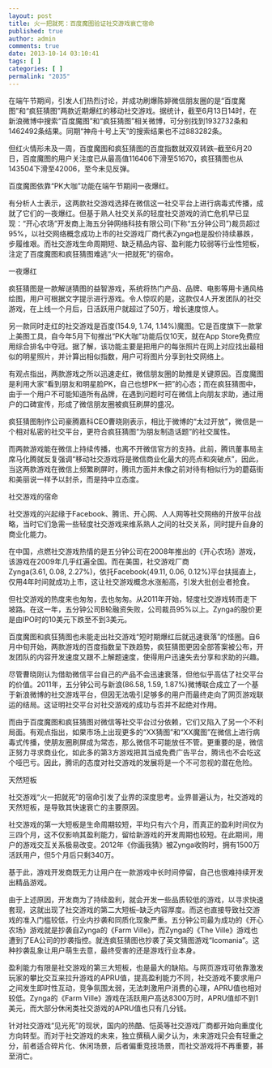 ```yaml
---
layout: post
title: 火一把就死：百度魔图验证社交游戏衰亡宿命
published: true
author: admin
comments: true
date: 2013-10-14 03:10:41
tags: [ ]
categories: [ ]
permalink: "2035"
---
```

在端午节期间，引发人们热烈讨论，并成功刷爆陈婷微信朋友圈的是“百度魔图”和“疯狂猜图”两款近期爆红的移动社交游戏。据统计，截至6月13日14时，在新浪微博中搜索“百度魔图”和“疯狂猜图”相关微博，可分别找到1932732条和1462492条结果。同期“神舟十号上天”的搜索结果也不过883282条。

但红火情形未及一周，百度魔图和疯狂猜图的百度指数就双双转跌&#8211;截至6月20日，百度魔图的用户关注度已从最高值116406下滑至51670，疯狂猜图也从143504下滑至42006，至今未见反弹。

百度魔图依靠“PK大咖”功能在端午节期间一夜爆红。

有分析人士表示，这两款社交游戏选择在微信这一社交平台上进行病毒式传播，成就了它们的一夜爆红。但基于熟人社交关系的轻度社交游戏的消亡危机早已显现：“开心农场”开发商上海五分钟网络科技有限公司(下称“五分钟公司”)裁员超过95%，以社交网络概念成功上市的社交游戏厂商代表Zynga也是股价持续暴跌，步履维艰。而社交游戏生命周期短、缺乏精品内容、盈利能力较弱等行业性短板，注定了百度魔图和疯狂猜图难逃“火一把就死”的宿命。

一夜爆红

疯狂猜图是一款解谜猜图的益智游戏，系统将热门产品、品牌、电影等用卡通风格绘图，用户可根据文字提示进行游戏。令人惊叹的是，这款仅4人开发团队的社交游戏，在上线一个月后，日活跃用户就超过了50万，增长速度惊人。

另一款同时走红的社交游戏是百度(154.9, 1.74, 1.14%)魔图。它是百度旗下一款掌上美图工具，自今年5月下旬推出“PK大咖”功能后仅10天，就在App Store免费应用综合排名中夺冠。据了解，该功能主要是把用户的每张照片在网上对应找出最相似的明星照片，并计算出相似指数，用户可将图片分享到社交网络上。

有观点指出，两款游戏之所以迅速走红，微信朋友圈的助推是关键原因。百度魔图是利用大家“看到朋友和明星脸PK，自己也想PK一把”的心态；而在疯狂猜图中，由于一个用户不可能知道所有品牌，在遇到问题时可在微信上向朋友求助，通过用户的口碑宣传，形成了微信朋友圈被疯狂刷屏的盛况。

疯狂猜图制作公司豪腾嘉科CEO曹晓刚表示，相比于微博的“太过开放”，微信是一个相对私密的社交平台，更符合疯狂猜图“为朋友制造话题”的社交属性。

而两款游戏能在微信上持续传播，也离不开微信官方的支持。此前，腾讯董事局主席马化腾就反复强调“移动社交游戏将是微信商业化最大的亮点和突破点”，因此，当这两款游戏在微信上频繁刷屏时，腾讯方面并未像之前对待有相似行为的蘑菇街和美丽说一样予以封杀，而是持中立态度。

社交游戏的宿命

社交游戏的兴起缘于Facebook、腾讯、开心网、人人网等社交网络的开放平台战略，当时它们急需一些轻度社交游戏来维系熟人之间的社交关系，同时提升自身的商业化能力。

在中国，点燃社交游戏热情的是五分钟公司在2008年推出的《开心农场》游戏，该游戏在2009年几乎红遍全国。而在美国，社交游戏厂商Zynga(3.61, 0.08, 2.27%)，依托Facebook(49.11, 0.06, 0.12%)平台扶摇直上，仅用4年时间就成功上市，这让社交游戏概念水涨船高，引发大批创业者抢食。

但社交游戏的热度来也匆匆，去也匆匆。从2011年开始，轻度社交游戏转而走下坡路。在这一年，五分钟公司B轮融资失败，公司裁员95%以上。Zynga的股价更是由IPO时的10美元下跌至不到3美元。

百度魔图和疯狂猜图也未能走出社交游戏“短时期爆红后就迅速衰落”的怪圈。自6月中旬开始，两款游戏的百度指数呈下跌趋势，疯狂猜图更因全部答案被公布，开发团队的内容开发速度又跟不上解题速度，使得用户迅速失去分享和求助的兴趣。

尽管曹晓刚认为借助微信平台自己的产品不会迅速衰落，但他似乎高估了社交平台的价值。2011年，五分钟公司与新浪(86.58, 1.59, 1.87%)微博联合成立了一个基于新浪微博的社交游戏平台，但因无法吸引足够多的用户而最终走向了网页游戏联运的结局。这证明社交平台对社交游戏的成功与否并不起绝对作用。

而由于百度魔图和疯狂猜图对微信等社交平台过分依赖，它们又陷入了另一个不利局面。有观点指出，如果市场上出现更多的“XX猜图”和“XX魔图”在微信上进行病毒式传播，使朋友圈刷屏成为常态，那么微信不可能放任不管。更重要的是，微信正努力寻求商业化，如此多的第3方游戏把其当成免费广告平台，腾讯也不会吃这个哑巴亏。因此，腾讯的态度对社交游戏的发展将是一个不可忽视的潜在危险。

天然短板

社交游戏“火一把就死”的宿命引发了业界的深度思考。业界普遍认为，社交游戏的天然短板，是导致其快速衰亡的主要原因。

社交游戏的第一大短板是生命周期较短，平均只有六个月，而真正的盈利时间仅为三四个月，这不仅影响其盈利能力，留给新游戏的开发周期也较短。在此期间，用户的游戏交互关系极易改变。2012年《你画我猜》被Zynga收购时，拥有1500万活跃用户，但5个月后只剩340万。

基于此，游戏开发商既无力让用户在一款游戏中长时间停留，自己也很难持续开发出精品游戏。

由于上述原因，开发商为了持续盈利，就会开发一些品质较低的游戏，以寻求快速套现，这就出现了社交游戏的第二大短板&#8211;缺乏内容厚度。而这也直接导致社交游戏的准入门槛较低，行业内抄袭和同质化现象严重。五分钟公司最为成功的《开心农场》游戏就是抄袭自Zynga的《Farm Ville》，而Zynga的《The Ville》游戏也遭到了EA公司的抄袭指控。就连疯狂猜图也抄袭了英文猜图游戏“Icomania”。这种抄袭乱象让用户萌生去意，最终受害的还是游戏行业本身。

盈利能力有限是社交游戏的第三大短板，也是最大的缺陷。与网页游戏可依靠激发玩家的攀比交互来拉升游戏的APRU值，提高盈利能力不同，社交游戏不要求用户之间发生即时性互动，竞争氛围太弱，无法刺激用户消费的心理，APRU值也相对较低。Zynga的《Farm Ville》游戏在活跃用户高达8300万时，APRU值却不到1美元，而大部分休闲类社交游戏的APRU值也只有几分钱。

针对社交游戏“见光死”的现状，国内的热酷、恺英等社交游戏厂商都开始向重度化方向转型。而对于社交游戏的未来，独立撰稿人阑夕认为，未来游戏只会有轻重之分，前者适合碎片化、休闲场景，后者偏重竞技场景，而社交游戏将不再重要，甚至消亡。